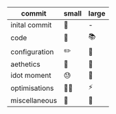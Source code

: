 | commit        | small | large |
|---------------|-------|-------|
| inital commit | 🥳 | - |
| code          | 📗 | 📚 |
| configuration | ✏️ | 📝 |
| aethetics     | 🎉 | 🎊 |
| idot moment   | 😓 | 🤦 |
| optimisations | 👨‍💻 | ⚡ |
| miscellaneous | 🐁 | 🧀 |